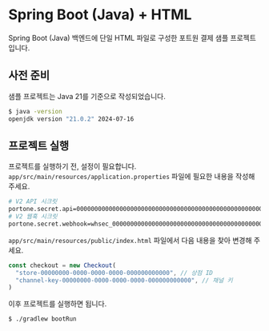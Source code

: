 # Spring Boot (Java) + HTML

Spring Boot (Java) 백엔드에 단일 HTML 파일로 구성한 포트원 결제 샘플 프로젝트입니다.

## 사전 준비

샘플 프로젝트는 Java 21를 기준으로 작성되었습니다.

```bash
$ java -version
openjdk version "21.0.2" 2024-07-16
```

## 프로젝트 실행

프로젝트를 실행하기 전, 설정이 필요합니다. `app/src/main/resources/application.properties` 파일에 필요한 내용을 작성해 주세요.

```bash
# V2 API 시크릿
portone.secret.api=00000000000000000000000000000000000000000000000000000000000000000000000000000000
# V2 웹훅 시크릿
portone.secret.webhook=whsec_00000000000000000000000000000000000000000000
```

`app/src/main/resources/public/index.html` 파일에서 다음 내용을 찾아 변경해 주세요.

```js
const checkout = new Checkout(
  "store-00000000-0000-0000-0000-000000000000", // 상점 ID
  "channel-key-00000000-0000-0000-0000-000000000000", // 채널 키
)
```

이후 프로젝트를 실행하면 됩니다.

```bash
$ ./gradlew bootRun
```
